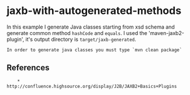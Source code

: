 jaxb-with-autogenerated-methods
=================

In this example I generate Java classes starting from xsd schema and generate common method `hashCode` and `equals`.
I used the 'maven-jaxb2-plugin', it's output directory is `target/jaxb-generated`.

	In order to generate java classes you must type `mvn clean package`

References
----------
		
		* http://confluence.highsource.org/display/J2B/JAXB2+Basics+Plugins
		
		
		
